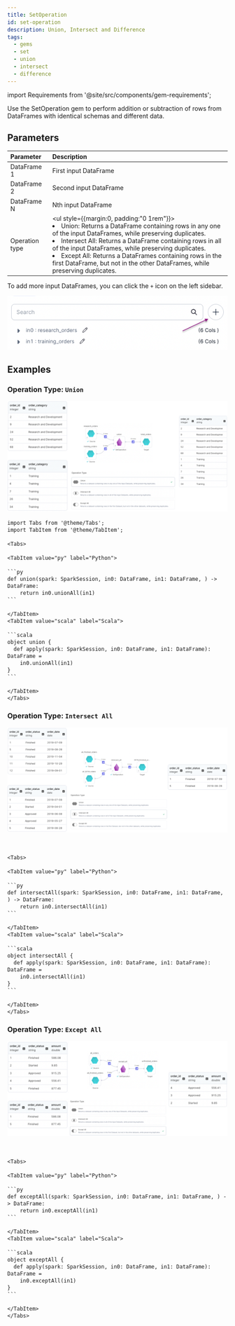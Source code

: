 ```yaml
---
title: SetOperation
id: set-operation
description: Union, Intersect and Difference
tags:
  - gems
  - set
  - union
  - intersect
  - difference
---
```


import Requirements from '@site/src/components/gem-requirements';

<Requirements
  python_package_name="ProphecySparkBasicsPython"
  python_package_version="0.0.1+"
  scala_package_name="ProphecySparkBasicsScala"
  scala_package_version="0.0.1+"
  scala_lib=""
  python_lib=""
  uc_single="14.3+"
  uc_shared="14.3+"
  livy="3.0.1"
/>

Use the SetOperation gem to perform addition or subtraction of rows from DataFrames with identical schemas and different data.

## Parameters

| Parameter      | Description                                                                                                                                                                                                                                                                                                                                                                                                                                |
| :------------- | :----------------------------------------------------------------------------------------------------------------------------------------------------------------------------------------------------------------------------------------------------------------------------------------------------------------------------------------------------------------------------------------------------------------------------------------- |
| DataFrame 1    | First input DataFrame                                                                                                                                                                                                                                                                                                                                                                                                                      |
| DataFrame 2    | Second input DataFrame                                                                                                                                                                                                                                                                                                                                                                                                                     |
| DataFrame N    | Nth input DataFrame                                                                                                                                                                                                                                                                                                                                                                                                                        |
| Operation type | <ul style={{margin:0, padding:"0 1rem"}}><li> Union: Returns a DataFrame containing rows in any one of the input DataFrames, while preserving duplicates.</li><li>Intersect All: Returns a DataFrame containing rows in all of the input DataFrames, while preserving duplicates.</li><li>Except All: Returns a DataFrames containing rows in the first DataFrame, but not in the other DataFrames, while preserving duplicates.</li></ul> |

To add more input DataFrames, you can click the `+` icon on the left sidebar.

![Set Operation - Add input dataframe](./img/set_add_inputs.png)

## Examples

### Operation Type: `Union`

![Example usage of Set Operation - Union](./img/set_eg_1.png)

````mdx-code-block
import Tabs from '@theme/Tabs';
import TabItem from '@theme/TabItem';

<Tabs>

<TabItem value="py" label="Python">

```py
def union(spark: SparkSession, in0: DataFrame, in1: DataFrame, ) -> DataFrame:
    return in0.unionAll(in1)
```

</TabItem>
<TabItem value="scala" label="Scala">

```scala
object union {
  def apply(spark: SparkSession, in0: DataFrame, in1: DataFrame): DataFrame =
    in0.unionAll(in1)
}
```

</TabItem>
</Tabs>

````

### Operation Type: `Intersect All`

![Example usage of Set Operation - Intersect All](./img/set_eg_2.png)

````mdx-code-block


<Tabs>

<TabItem value="py" label="Python">

```py
def intersectAll(spark: SparkSession, in0: DataFrame, in1: DataFrame, ) -> DataFrame:
    return in0.intersectAll(in1)
```

</TabItem>
<TabItem value="scala" label="Scala">

```scala
object intersectAll {
  def apply(spark: SparkSession, in0: DataFrame, in1: DataFrame): DataFrame =
    in0.intersectAll(in1)
}
```

</TabItem>
</Tabs>

````

### Operation Type: `Except All`

![Example usage of Set Operation - Except All](./img/set_eg_3.png)

````mdx-code-block


<Tabs>

<TabItem value="py" label="Python">

```py
def exceptAll(spark: SparkSession, in0: DataFrame, in1: DataFrame, ) -> DataFrame:
    return in0.exceptAll(in1)
```

</TabItem>
<TabItem value="scala" label="Scala">

```scala
object exceptAll {
  def apply(spark: SparkSession, in0: DataFrame, in1: DataFrame): DataFrame =
    in0.exceptAll(in1)
}
```

</TabItem>
</Tabs>

````

